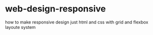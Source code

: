 # web-design-responsive

how to make responsive design just html and css with grid and flexbox layoute system
